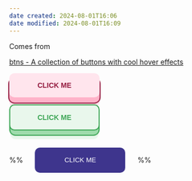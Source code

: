 ```yaml
---
date created: 2024-08-01T16:06
date modified: 2024-08-01T16:09
---
```


<style type="text/css" rel="stylesheet">
.btn {  font-family: Arial, Helvetica, sans-serif;  text-transform: uppercase;}  .btn:hover .btn-slide-show-text1 {  margin-left: 65px;}  .btn-layered-3d > ::before {  box-sizing: border-box;}  .btn-layered-3d {  width: 180px;  position: relative;  display: inline-block;  cursor: pointer;  outline: none;  border: 0px;  vertical-align: middle;  text-decoration: none;  font-size: inherit;  font-family: inherit;  font-weight: 600;  text-transform: uppercase;  padding: 1.15em 2em;  border-radius: 0.75em;  transform-style: preserve-3d;  transition: transform 0.15s ease-out, background 0.15s ease-out;}  .btn-layered-3d::before {  position: absolute;  content: "";  width: 100%;  height: 100%;  inset: 0px;  border-radius: inherit;  transform: translate3d(0px, 0.75em, -1em);  transition: transform 0.15s ease-out, box-shadow 0.15s ease-out;}  .btn-layered-3d:hover {  transform: translateY(0.25em);}  .btn-layered-3d:hover::before {  transform: translate3d(0px, 0.5em, -1em);}  .btn-layered-3d--pink {  color: rgb(147, 26, 62);  background: rgb(255, 229, 237);  border: 2px solid rgb(147, 26, 62);}  .btn-layered-3d--pink::before {  background: rgb(255, 179, 201);  box-shadow: rgb(147, 26, 62) 0px 0px 0px 2px, rgb(255, 229, 237) 0px 0.625em 0px 0px;}  

.btn {  font-family: Arial, Helvetica, sans-serif;  text-transform: uppercase;}  .btn:hover .btn-slide-show-text1 {  margin-left: 65px;}  .btn-layered-3d > ::before {  box-sizing: border-box;}  .btn-layered-3d {  width: 180px;  position: relative;  display: inline-block;  cursor: pointer;  outline: none;  border: 0px;  vertical-align: middle;  text-decoration: none;  font-size: inherit;  font-family: inherit;  font-weight: 600;  text-transform: uppercase;  padding: 1.15em 2em;  border-radius: 0.75em;  transform-style: preserve-3d;  transition: transform 0.15s ease-out, background 0.15s ease-out;}  .btn-layered-3d::before {  position: absolute;  content: "";  width: 100%;  height: 100%;  inset: 0px;  border-radius: inherit;  transform: translate3d(0px, 0.75em, -1em);  transition: transform 0.15s ease-out, box-shadow 0.15s ease-out;}  .btn-layered-3d:hover {  transform: translateY(0.25em);}  .btn-layered-3d:hover::before {  transform: translate3d(0px, 0.5em, -1em);}  .btn-layered-3d--green {  color: rgb(59, 165, 84);  background: rgb(233, 247, 236);  border: 2px solid rgb(59, 165, 84);}  .btn-layered-3d--green::before {  background: rgb(158, 220, 172);  box-shadow: rgb(59, 165, 84) 0px 0px 0px 2px, rgb(233, 247, 236) 0px 0.625em 0px 0px;}  

.btn {  font-family: Arial, Helvetica, sans-serif;  text-transform: uppercase;}  .btn:hover .btn-slide-show-text1 {  margin-left: 65px;}  .flash-slide {  border: none;  display: inline-block;  color: rgb(255, 255, 255);  margin: 20px;  width: 180px;  height: 50px;  border-radius: 10px;  position: relative;  overflow: hidden;  text-decoration: none;  text-transform: uppercase;  font-family: Helvetica;  text-align: center;}  .flash-slide::before {  content: "";  position: absolute;  top: -30px;  left: -80px;  height: 100px;  width: 70px;  background: rgba(255, 255, 255, 0.3);  transform: rotate(20deg);}  .flash-slide:hover::before {  left: 190px;  transition: 0.5s;}  .flash-slide--purple {  background: rgb(62, 53, 141);}  
</style>

Comes from 

[btns - A collection of buttons with cool hover effects](https://enjeck.com/btns/)

<button class="btn btn-layered-3d btn-layered-3d--pink"> Click me </button>

<button class="btn btn-layered-3d btn-layered-3d--green"> Click me </button>

%% <button class="btn flash-slide flash-slide--purple"> Click me </button> %%
